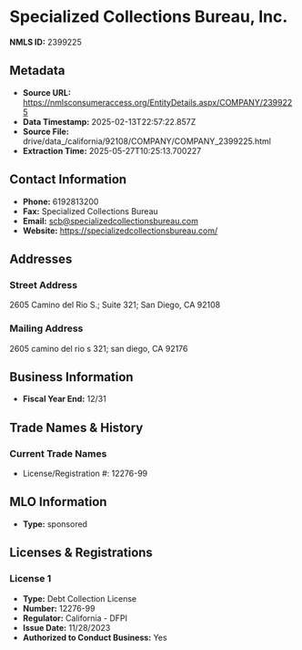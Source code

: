 # Specialized Collections Bureau, Inc.

**NMLS ID:** 2399225

## Metadata
- **Source URL:** https://nmlsconsumeraccess.org/EntityDetails.aspx/COMPANY/2399225
- **Data Timestamp:** 2025-02-13T22:57:22.857Z
- **Source File:** drive/data_/california/92108/COMPANY/COMPANY_2399225.html
- **Extraction Time:** 2025-05-27T10:25:13.700227

## Contact Information
- **Phone:** 6192813200
- **Fax:** Specialized Collections Bureau
- **Email:** scb@specializedcollectionsbureau.com
- **Website:** https://specializedcollectionsbureau.com/

## Addresses
### Street Address
2605 Camino del Rio S.; Suite 321; San Diego, CA 92108

### Mailing Address
2605 camino del rio s 321; san diego, CA 92176

## Business Information
- **Fiscal Year End:** 12/31

## Trade Names & History
### Current Trade Names
- License/Registration #: 12276-99

## MLO Information
- **Type:** sponsored

## Licenses & Registrations

### License 1
- **Type:** Debt Collection License
- **Number:** 12276-99
- **Regulator:** California - DFPI
- **Issue Date:** 11/28/2023
- **Authorized to Conduct Business:** Yes
